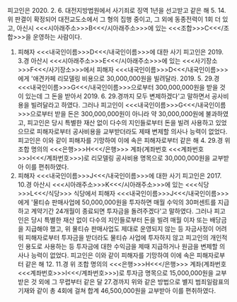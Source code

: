 피고인은 2020. 2. 6. 대전지방법원에서 사기죄로 징역 1년을 선고받고 같은 해 5. 14. 위 판결이 확정되어 대전교도소에서 그 형의 집행 중이고, 그 외에 동종전력이 1회 더 있고, 아신시 <<<시아래주소>>>B<<</시아래주소>>>에 있는 <<<조합>>>C<<</조합>>>을 운영하는 사람이다.
1. 피해자 <<<내국인이름>>>D<<</내국인이름>>>에 대한 사기
피고인은 2019. 3.경 아산시 <<<시아래주소>>>E<<</시아래주소>>>에 있는 <<<사기장소>>>F<<</사기장소>>>에서 피해자 <<<내국인이름>>>D<<</내국인이름>>>에게 '애견카페 리모델링 비용으로 30,000,000원을 빌려달라. 2019. 5. 29.경 <<<내국인이름>>>G<<</내국인이름>>>으로부터 300,000,000원을 받을 것이 있는데 그 돈을 받아서 2019. 6. 29.경까지 모두 변제하겠다'고 말하면서 공사비용을 빌려달라고 하였다.
그러나 피고인이 <<<내국인이름>>>G<<</내국인이름>>>으로부터 받을 돈은 300,000,000원이 아니라 약 30,000,000원에 불과하였고, 피고인은 당시 특별한 재산 없이 다수의 지인들로부터 돈을 빌려 사용하고 있었으므로 피해자로부터 공사비용을 교부받더라도 제때 변제할 의사나 능력이 없었다.
피고인은 이와 같이 피해자를 기망하여 이에 속은 피해자로부터 같은 해 4. 29.경 위 조합 명의의 <<<은행>>>H<<</은행>>> 계좌(계좌번호 <<<계좌번호>>>I<<</계좌번호>>>)로 리모델링 공사비용 명목으로 30,000,000원을 교부받아 이를 편취하였다.
2. 피해자 <<<내국인이름>>>J<<</내국인이름>>>에 대한 사기
피고인은 2017. 10.경 아산시 <<<시아래주소>>>K<<</시아래주소>>>에 있는 <<<식당>>>L<<</식당>>> 식당에서 피해자 <<<내국인이름>>>J<<</내국인이름>>>에게 '물티슈 판매사업에 50,000,000원을 투자하면 매월 수익의 30퍼센트를 지급하고 계약기간 24개월이 종료되면 투자금을 돌려주겠다'고 말하였다.
그러나 피고인은 당시 특별한 재산 없이 다수의 지인들로부터 돈을 빌려 매월 이자 또는 배당금을 지급해야 했고, 위 물티슈 판매사업도 제대로 운영되지 않는 등 자금사정이 어려워 피해자로부터 투자금을 받더라도 물티슈 사업에 투자하지 않고 피고인의 개인적인 용도로 사용하는 등 투자금에 대한 수익금을 제때 지급하거나 원금을 변제할 의사나 능력이 없었다.
피고인은 이와 같이 피해자를 기망하여 이에 속은 피해자로부터 같은 해 12. 11.경 위 조합 명의의 <<<은행>>>H<<</은행>>> 계좌(계좌번호 <<<계좌번호>>>I<<</계좌번호>>>)로 투자금 명목으로 15,000,000원을 교부받은 것 외에 그 무렵부터 같은 달 27.경까지 위와 같은 방법으로 별지 범죄일람표의 기재와 같이 총 4회에 걸쳐 합계 46,500,000원을 교부받아 이를 편취하였다.